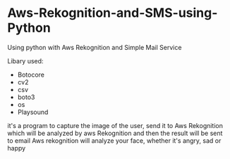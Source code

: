 # Aws-Rekognition-and-SMS-using-Python
Using python with Aws Rekognition and Simple Mail Service

Libary used: 
- Botocore
- cv2
- csv
- boto3
- os
- Playsound

it's a program to capture the image of the user, send it to Aws Rekognition which will be analyzed by aws Rekognition and then the result will be sent to email
Aws rekognition will analyze your face, whether it's angry, sad or happy
